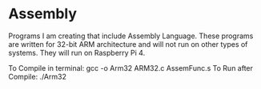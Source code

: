 # Assembly
Programs I am creating that include Assembly Language.
These programs are written for 32-bit ARM architecture and will not run on other types of systems. They will run on Raspberry Pi 4. 


To Compile in terminal: gcc -o Arm32 ARM32.c AssemFunc.s
To Run after Compile: ./Arm32
